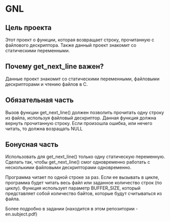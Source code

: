 # GNL

Цель проекта
--
Этот проект о функции, которая возвращает строку, прочитанную с файлового дескриптора. Также данный проект знакомит со статическими переменными.

Почему get_next_line важен?
--
Данные проект знакомит со статическими переменными, файловыми дескрипторами и чтению файлов в C.

Обязательная часть
--
Вызов функции get_next_line() должен позволить прочитать одну строку из файла, используя файловый дескриптор.
Данная функция должна вернуть прочитанную строку. Если произошла ошибка, или нечего читать, то должна возращать NULL

Бонусная часть
--
Использовать для get_next_line() только одну статическую переменную.
Сделать так, чтобы get_next_line() смог одновременно работать с несколькими файловыми дескрипторами одновременно.

Программа читает по одной строке за раз. Если ее вызывать в цикле, программа будет читать весь файл или заданное количество строк (по циклу).
Функция использует параметр BUFFER_SIZE, который представляет собой количество байтов, которые будут считываться из файла.

Более подробно в задании (находится в этом репозитории - en.subject.pdf)

